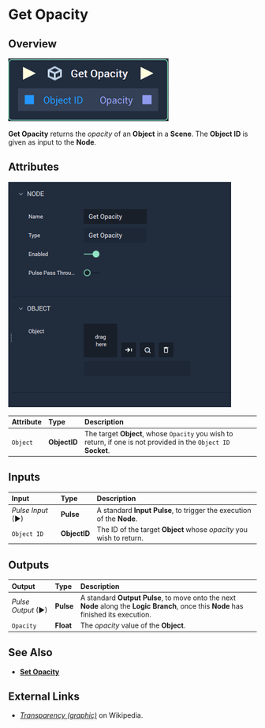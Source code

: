# Get Opacity

## Overview

![The Get Opacity Node.](../../../.gitbook/assets/node-get-opacity.png)

**Get Opacity** returns the _opacity_ of an **Object** in a **Scene**. The **Object ID** is given as input to the **Node**.

## Attributes

![The Get Opacity Node Attributes.](../../../.gitbook/assets/node-get-opacity-attr.png)

| Attribute | Type | Description |
| :--- | :--- | :--- |
| `Object` | **ObjectID** | The target **Object**, whose `Opacity` you wish to return, if one is not provided in the `Object ID` **Socket**. |

## Inputs

| Input | Type | Description |
| :--- | :--- | :--- |
| _Pulse Input_ \(►\) | **Pulse** | A standard **Input Pulse**, to trigger the execution of the **Node**. |
| `Object ID` | **ObjectID** | The ID of the target **Object** whose _opacity_ you wish to return. |

## Outputs

| Output | Type | Description |
| :--- | :--- | :--- |
| _Pulse Output_ \(►\) | **Pulse** | A standard **Output Pulse**, to move onto the next **Node** along the **Logic Branch**, once this **Node** has finished its execution. |
| `Opacity` | **Float** | The _opacity_ value of the **Object**. |

## See Also

* [**Set Opacity**](set-opacity.md)

## External Links

* [_Transparency \(graphic\)_](https://en.wikipedia.org/wiki/Transparency_%28graphic%29) on Wikipedia.

